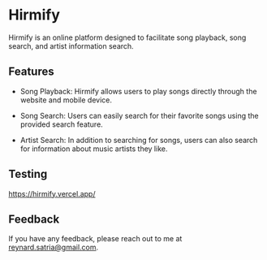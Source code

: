 # Hirmify

Hirmify is an online platform designed to facilitate song playback, song search, and artist information search.




## Features

- Song Playback: Hirmify allows users to play songs directly through the website and mobile device.

- Song Search: Users can easily search for their favorite songs using the provided search feature.

- Artist Search: In addition to searching for songs, users can also search for information about music artists they like.



## Testing

https://hirmify.vercel.app/



## Feedback

If you have any feedback, please reach out to me at reynard.satria@gmail.com.
